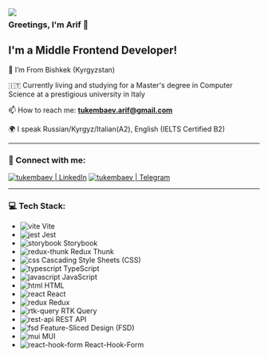 <img align="left" src="https://orhun.dev/img/crow.png">

### Greetings, I'm Arif 👋

## I'm a Middle Frontend Developer!

📍 I’m From Bishkek (Kyrgyzstan)

🇮🇹 Currently living and studying for a Master's degree in Computer Science at a prestigious university in Italy

📫 How to reach me: **tukembaev.arif@gmail.com**

🌍 I speak Russian/Kyrgyz/Italian(A2), English (IELTS Certified B2)

---

### 🤝 Connect with me:

[<img alt="tukembaev | LinkedIn" src="https://img.shields.io/badge/linkedin-0077B5.svg?&style=for-the-badge&logo=linkedin&logoColor=white" />][linkedin]
[<img alt="tukembaev | Telegram" src="https://img.shields.io/badge/Telegram-2CA5E0?style=for-the-badge&logo=telegram&logoColor=white" />][Telegram]

---

### 💻 Tech Stack:

- <img alt="vite" src="https://img.shields.io/badge/vite-646CFF.svg?&style=for-the-badge&logo=vite&logoColor=fff" /> Vite
- <img alt="jest" src="https://img.shields.io/badge/jest-C21325.svg?&style=for-the-badge&logo=jest&logoColor=fff" /> Jest
- <img alt="storybook" src="https://img.shields.io/badge/storybook-FF4785.svg?&style=for-the-badge&logo=storybook&logoColor=fff" /> Storybook
- <img alt="redux-thunk" src="https://img.shields.io/badge/redux%20thunk-764ABC.svg?&style=for-the-badge&logo=redux&logoColor=fff" /> Redux Thunk
- <img alt="css" src="https://img.shields.io/badge/css-1572B6.svg?&style=for-the-badge&logo=css3&logoColor=fff" /> Cascading Style Sheets (CSS)
- <img alt="typescript" src="https://img.shields.io/badge/typescript-007ACC.svg?&style=for-the-badge&logo=typescript&logoColor=fff" /> TypeScript
- <img alt="javascript" src="https://img.shields.io/badge/javascript-F7DF1E.svg?&style=for-the-badge&logo=javascript&logoColor=fff" /> JavaScript
- <img alt="html" src="https://img.shields.io/badge/html-E34F26.svg?&style=for-the-badge&logo=html5&logoColor=fff" /> HTML
- <img alt="react" src="https://img.shields.io/badge/react-61DAFB.svg?&style=for-the-badge&logo=react&logoColor=fff" /> React
- <img alt="redux" src="https://img.shields.io/badge/redux-764ABC.svg?&style=for-the-badge&logo=redux&logoColor=fff" /> Redux
- <img alt="rtk-query" src="https://img.shields.io/badge/RTK%20Query-FF4154.svg?&style=for-the-badge&logo=redux&logoColor=fff" /> RTK Query
- <img alt="rest-api" src="https://img.shields.io/badge/rest%20api-006600.svg?&style=for-the-badge&logo=rest&logoColor=fff" /> REST API
- <img alt="fsd" src="https://img.shields.io/badge/feature--sliced%20design-4CAF50.svg?&style=for-the-badge&logo=design&logoColor=fff" /> Feature-Sliced Design (FSD)
- <img alt="mui" src="https://img.shields.io/badge/mui-0081CB.svg?&style=for-the-badge&logo=mui&logoColor=fff" /> MUI
- <img alt="react-hook-form" src="https://img.shields.io/badge/react--hook--form-EC5990.svg?&style=for-the-badge&logo=react&logoColor=fff" /> React-Hook-Form

[linkedin]: https://www.linkedin.com/in/arif-tukembaev-100703249/
[Telegram]: https://t.me/tukembaev
